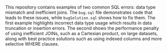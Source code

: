 This repository contains examples of two common SQL errors: data type mismatch and inefficient joins.  The `bug.sql` file demonstrates code that leads to these issues, while `bugSolution.sql` shows how to fix them.  The first example highlights incorrect data type usage which results in data truncation or insertion errors.  The second shows the performance penalty of using inefficient JOINs, such as a Cartesian product, on large datasets, along with best practice solutions such as using indexed columns and more selective WHERE clauses.
